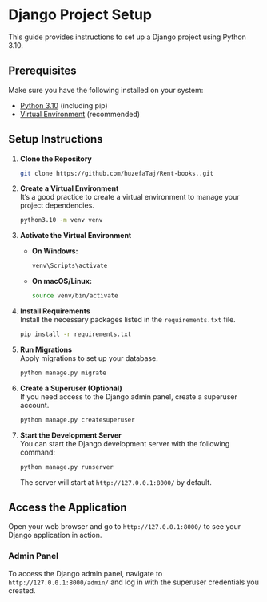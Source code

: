 # Django Project Setup

This guide provides instructions to set up a Django project using Python 3.10.

## Prerequisites

Make sure you have the following installed on your system:

- [Python 3.10](https://www.python.org/downloads/release/python-3100/) (including pip)
- [Virtual Environment](https://docs.python.org/3/library/venv.html) (recommended)

## Setup Instructions

1. **Clone the Repository**  
   ```bash
   git clone https://github.com/huzefaTaj/Rent-books..git   
   ```

2. **Create a Virtual Environment**  
   It’s a good practice to create a virtual environment to manage your project dependencies.  
   ```bash
   python3.10 -m venv venv  
   ```

3. **Activate the Virtual Environment**  
   - **On Windows:**  
     ```bash
     venv\Scripts\activate  
     ```
   - **On macOS/Linux:**  
     ```bash
     source venv/bin/activate  
     ```

4. **Install Requirements**  
   Install the necessary packages listed in the `requirements.txt` file.  
   ```bash
   pip install -r requirements.txt  
   ```

5. **Run Migrations**  
   Apply migrations to set up your database.  
   ```bash
   python manage.py migrate  
   ```

6. **Create a Superuser (Optional)**  
   If you need access to the Django admin panel, create a superuser account.  
   ```bash
   python manage.py createsuperuser  
   ```

7. **Start the Development Server**  
   You can start the Django development server with the following command:  
   ```bash
   python manage.py runserver  
   ```  
   The server will start at `http://127.0.0.1:8000/` by default.

## Access the Application

Open your web browser and go to `http://127.0.0.1:8000/` to see your Django application in action.

### Admin Panel

To access the Django admin panel, navigate to `http://127.0.0.1:8000/admin/` and log in with the superuser credentials you created.

